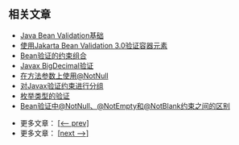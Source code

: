 ## 相关文章

+ [Java Bean Validation基础](docs/Java-Bean验证基础.md)
+ [使用Jakarta Bean Validation 3.0验证容器元素](docs/使用Jakarta-BeanValidation3验证容器元素.md)
+ [Bean验证的约束组合](docs/Bean验证的约束组合.md)
+ [Javax BigDecimal验证](docs/Javax-BigDecimal验证.md)
+ [在方法参数上使用@NotNull](docs/在方法参数上使用@NotNull.md)
+ [对Javax验证约束进行分组](docs/对Javax验证约束进行分组.md)
+ [枚举类型的验证](docs/枚举类型的验证.md)
+ [Bean验证中@NotNull、@NotEmpty和@NotBlank约束之间的区别](docs/Bean验证中@NotNull-@NotEmpty和@NotBlank约束之间的区别.md)

- 更多文章： [[<-- prev]](../spring-boot-validation-1/README.md)
- 更多文章： [[next -->]](../spring-boot-validation-3/README.md)